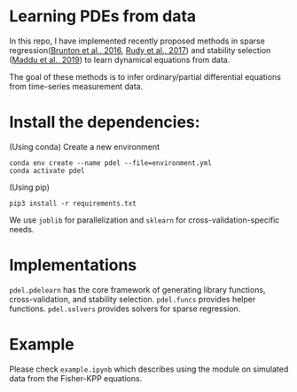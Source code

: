 # Learning PDEs from data 

In this repo, I have implemented recently proposed methods in sparse regression([Brunton et al., 2016](https://www.pnas.org/content/113/15/3932), [Rudy et al., 2017](https://advances.sciencemag.org/content/3/4/e1602614)) and stability selection ([Maddu et al., 2019](https://arxiv.org/abs/1907.07810)) to learn dynamical equations from data.

The goal of these methods is to infer ordinary/partial differential equations from time-series measurement data. 

# Install the dependencies:
(Using conda) Create a new environment
```
conda env create --name pdel --file=environment.yml
conda activate pdel
```
(Using pip) 
```
pip3 install -r requirements.txt
```

We use `joblib` for parallelization and `sklearn` for cross-validation-specific needs. 

# Implementations 

`pdel.pdelearn` has the core framework of generating library functions, cross-validation, and stability selection. 
`pdel.funcs` provides helper functions. 
`pdel.solvers` provides solvers for sparse regression. 

# Example

Please check `example.ipynb` which describes using the module on simulated data from the Fisher-KPP equations. 

